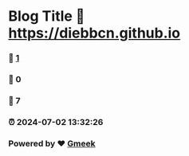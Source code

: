 # Blog Title :link: https://diebbcn.github.io 
### :page_facing_up: [1](https://diebbcn.github.io/tag.html) 
### :speech_balloon: 0 
### :hibiscus: 7 
### :alarm_clock: 2024-07-02 13:32:26 
### Powered by :heart: [Gmeek](https://github.com/Meekdai/Gmeek)
